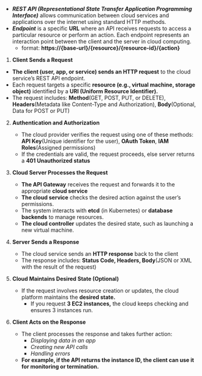- ***REST API (Representational State Transfer Application Programming Interface)*** allows communication between cloud services and applications over the internet using standard HTTP methods.
- ***Endpoint*** is a specific **URL** where an API receives requests to access a particular resource or perform an action. Each endpoint represents an interaction point between the client and the server in cloud computing.
  - format: **https://{base-url}/{resource}/{resource-id}/{action}**



1. **Client Sends a Request**
  - **The client (user, app, or service) sends an HTTP request** to the cloud service’s REST API endpoint.
  - Each request targets a specific **resource (e.g., virtual machine, storage object)** identified by a **URI (Uniform Resource Identifier).**
  - The request includes: **Method**(GET, POST, PUT, or DELETE), **Headers**(Metadata like Content-Type and Authorization), **Body**(Optional, Data for POST or PUT)

2. **Authentication and Authorization**
    - The cloud provider verifies the request using one of these methods: **API Key**(Unique identifier for the user), **OAuth Token**, **IAM Roles**(Assigned permissions)
    - If the credentials are valid, the request proceeds, else server returns a **401 Unauthorized status**

3. **Cloud Server Processes the Request**
   - **The API Gateway** receives the request and forwards it to the appropriate **cloud service**
   - **The cloud service** checks the desired action against the user’s permissions.
   - The system interacts with **etcd** (in Kubernetes) or **database backends** to manage resources.
   - **The cloud controller** updates the desired state, such as launching a new virtual machine.

4. **Server Sends a Response**
   - The cloud service sends an **HTTP response** back to the client
   - The response includes: **Status Code, Headers, Body**(JSON or XML with the result of the request)

5. **Cloud Maintains Desired State (Optional)**
   - If the request involves resource creation or updates, the cloud platform maintains the **desired state.**
     - If you request **3 EC2 instances,** the cloud keeps checking and ensures 3 instances run.

6. **Client Acts on the Response**
   - The client processes the response and takes further action:
     - *Displaying data in an app*
     - *Creating new API calls*
     - *Handling errors*
   - **For example, if the API returns the instance ID, the client can use it for monitoring or termination.**

